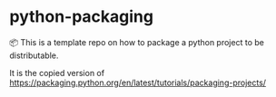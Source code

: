 # python-packaging
📦 This is a template repo on how to package a python project to be distributable.

It is the copied version of https://packaging.python.org/en/latest/tutorials/packaging-projects/